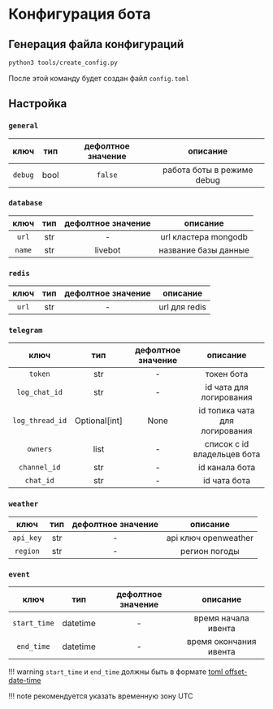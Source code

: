 # Конфигурация бота

## Генерация файла конфигураций

```bash
python3 tools/create_config.py
```

После этой команду будет создан файл `config.toml`

## Настройка

### `general`


|  ключ   | тип  | дефолтное значение |          описание          |
| :-----: | :--: | :----------------: | :------------------------: |
| `debug` | bool |      `false`       | работа боты в режиме debug |

### `database`

|  ключ  | тип | дефолтное значение |       описание       |
| :----: | :-: | :----------------: | :------------------: |
| `url`  | str |         -          | url кластера mongodb |
| `name` | str |      livebot       | название базы данные |

### `redis`

| ключ  | тип | дефолтное значение |   описание    |
| :---: | :-: | :----------------: | :-----------: |
| `url` | str |         -          | url для redis |

### `telegram`

|      ключ       |      тип      | дефолтное значение |            описание            |
| :-------------: | :-----------: | :----------------: | :----------------------------: |
|     `token`     |      str      |         -          |           токен бота           |
|  `log_chat_id`  |      str      |         -          |    id чата для логирования     |
| `log_thread_id` | Optional[int] |        None        | id топика чата для логирования |
|    `owners`     |     list      |         -          |  список с id владельцев бота   |
|  `channel_id`   |      str      |         -          |         id канала бота         |
|    `chat_id`    |      str      |         -          |          id чата бота          |


### `weather`

|   ключ    | тип | дефолтное значение |       описание       |
| :-------: | :-: | :----------------: | :------------------: |
| `api_key` | str |         -          | api ключ openweather |
| `region`  | str |         -          |    регион погоды     |

### `event`


|     ключ     |   тип    | дефолтное значение |        описание        |
| :----------: | :------: | :----------------: | :--------------------: |
| `start_time` | datetime |         -          |  время начала ивента   |
|  `end_time`  | datetime |         -          | время окончания ивента |

!!! warning
    `start_time` и `end_time` должны быть в формате [toml offset-date-time](https://toml.io/en/v1.0.0#offset-date-time)

!!! note
    рекомендуется указать временную зону UTC
